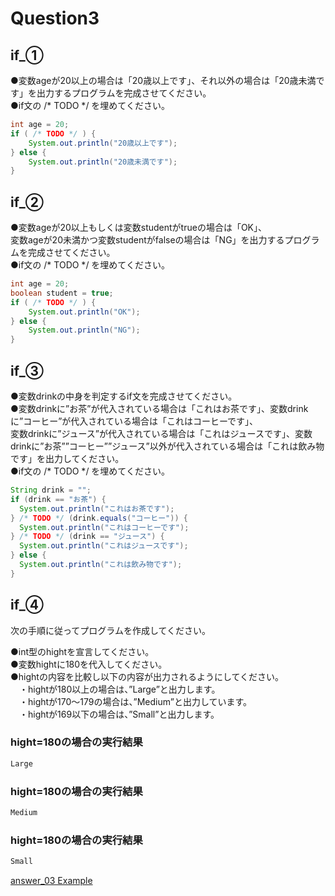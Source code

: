# Question3

## if_①
●変数ageが20以上の場合は「20歳以上です」、それ以外の場合は「20歳未満です」を出力するプログラムを完成させてください。  
●if文の /* TODO */ を埋めてください。

```java
int age = 20;
if ( /* TODO */ ) {
    System.out.println("20歳以上です");
} else {
    System.out.println("20歳未満です");
}
```

## if_②
●変数ageが20以上もしくは変数studentがtrueの場合は「OK」、  
 変数ageが20未満かつ変数studentがfalseの場合は「NG」を出力するプログラムを完成させてください。  
●if文の /* TODO */ を埋めてください。

```java
int age = 20;
boolean student = true;
if ( /* TODO */ ) {
    System.out.println("OK");
} else {
    System.out.println("NG");
}
```

## if_③
●変数drinkの中身を判定するif文を完成させてください。  
●変数drinkに”お茶”が代入されている場合は「これはお茶です」、変数drinkに”コーヒー”が代入されている場合は「これはコーヒーです」、  
 変数drinkに”ジュース”が代入されている場合は「これはジュースです」、変数drinkに”お茶””コーヒー””ジュース”以外が代入されている場合は「これは飲み物です」を出力してください。  
●if文の /* TODO */ を埋めてください。

```java
String drink = "";
if (drink == "お茶") {
  System.out.println("これはお茶です");
} /* TODO */ (drink.equals("コーヒー")) {
  System.out.println("これはコーヒーです");
} /* TODO */ (drink == "ジュース") {
  System.out.println("これはジュースです");
} else {
  System.out.println("これは飲み物です");
}
```

## if_④
次の手順に従ってプログラムを作成してください。

●int型のhightを宣言してください。  
●変数hightに180を代入してください。  
●hightの内容を比較し以下の内容が出力されるようにしてください。  
　・hightが180以上の場合は、”Large”と出力します。  
　・hightが170～179の場合は、”Medium”と出力しています。  
　・hightが169以下の場合は、”Small”と出力します。  

### hight=180の場合の実行結果
```java
Large
```
### hight=180の場合の実行結果
```java
Medium
```
### hight=180の場合の実行結果
```java
Small
```

[answer_03 Example](https://github.com/ktsuru-cw/Java_training/blob/master/Answer/answer_03.md)
